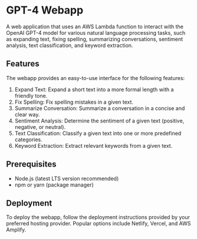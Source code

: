 # GPT-4 Webapp

A web application that uses an AWS Lambda function to interact with the OpenAI GPT-4 model for various natural language processing tasks, such as expanding text, fixing spelling, summarizing conversations, sentiment analysis, text classification, and keyword extraction.

## Features

The webapp provides an easy-to-use interface for the following features:

1. Expand Text: Expand a short text into a more formal length with a friendly tone.
2. Fix Spelling: Fix spelling mistakes in a given text.
3. Summarize Conversation: Summarize a conversation in a concise and clear way.
4. Sentiment Analysis: Determine the sentiment of a given text (positive, negative, or neutral).
5. Text Classification: Classify a given text into one or more predefined categories.
6. Keyword Extraction: Extract relevant keywords from a given text.

## Prerequisites

- Node.js (latest LTS version recommended)
- npm or yarn (package manager)

## Deployment
To deploy the webapp, follow the deployment instructions provided by your preferred hosting provider. Popular options include Netlify, Vercel, and AWS Amplify.